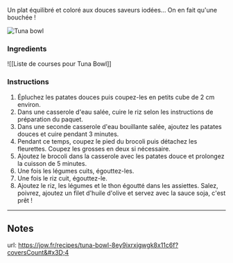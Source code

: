 Un plat équilibré et coloré aux douces saveurs iodées... On en fait qu'une bouchée !

![Tuna bowl](https://static.jow.fr/304x304/recipes/BO1JOIOX4N57Xw.png)

### Ingredients

![[Liste de courses pour Tuna Bowl]]

### Instructions

1. Épluchez les patates douces puis coupez-les en petits cube de 2 cm environ.
2. Dans une casserole d'eau salée, cuire le riz selon les instructions de préparation du paquet. 
3. Dans une seconde casserole d'eau bouillante salée, ajoutez les patates douces et cuire pendant 3 minutes. 
4. Pendant ce temps, coupez le pied du brocoli puis détachez les fleurettes. Coupez les grosses en deux si nécessaire. 
5. Ajoutez le brocoli dans la casserole avec les patates douce et prolongez la cuisson de 5 minutes. 
6. Une fois les légumes cuits, égouttez-les.
7. Une fois le riz cuit, égouttez-le.
8. Ajoutez le riz, les légumes et le thon égoutté dans les assiettes. Salez, poivrez, ajoutez un filet d'huile d'olive et servez avec la sauce soja, c'est prêt ! 

-----

## Notes
url: https://jow.fr/recipes/tuna-bowl-8ey9ixrxjgwgk8x11c6f?coversCount&#x3D;4 